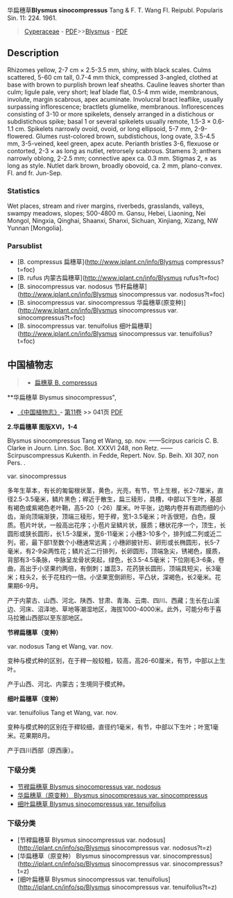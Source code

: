 华扁穗草**Blysmus sinocompressus** Tang & F. T. Wang Fl. Reipubl. Popularis Sin. 11: 224. 1961.

> [Cyperaceae](http://www.iplant.cn/info/Cyperaceae?t=foc) - [PDF](http://www.iplant.cn/foc/pdf/Cyperaceae.pdf)>>[Blysmus](http://www.iplant.cn/info/Blysmus?t=foc) - [PDF](http://www.iplant.cn/foc/pdf/Blysmus.pdf)

## Description

Rhizomes yellow, 2-7 cm × 2.5-3.5 mm, shiny, with black scales. Culms scattered, 5-60 cm tall, 0.7-4 mm thick, compressed 3-angled, clothed at base with brown to purplish brown leaf sheaths. Cauline leaves shorter than culm; ligule pale, very short; leaf blade flat, 0.5-4 mm wide, membranous, involute, margin scabrous, apex acuminate. Involucral bract leaflike, usually surpassing inflorescence; bractlets glumelike, membranous. Inflorescences consisting of 3-10 or more spikelets, densely arranged in a distichous or subdistichous spike; basal 1 or several spikelets usually remote, 1.5-3 × 0.6-1.1 cm. Spikelets narrowly ovoid, ovoid, or long ellipsoid, 5-7 mm, 2-9-flowered. Glumes rust-colored brown, subdistichous, long ovate, 3.5-4.5 mm, 3-5-veined, keel green, apex acute. Perianth bristles 3-6, flexuose or contorted, 2-3 × as long as nutlet, retrorsely scabrous. Stamens 3; anthers narrowly oblong, 2-2.5 mm; connective apex ca. 0.3 mm. Stigmas 2, ± as long as style. Nutlet dark brown, broadly obovoid, ca. 2 mm, plano-convex. Fl. and fr. Jun-Sep.

### Statistics
Wet places, stream and river margins, riverbeds, grasslands, valleys, swampy meadows, slopes; 500-4800 m. Gansu, Hebei, Liaoning, Nei Mongol, Ningxia, Qinghai, Shaanxi, Shanxi, Sichuan, Xinjiang, Xizang, NW Yunnan [Mongolia].

### Parsublist

* [B.  compressus  扁穗草](http://www.iplant.cn/info/Blysmus compressus?t=foc)
* [B.  rufus  内蒙古扁穗草](http://www.iplant.cn/info/Blysmus rufus?t=foc)
* [B.  sinocompressus var. nodosus  节秆扁穗草](http://www.iplant.cn/info/Blysmus sinocompressus var. nodosus?t=foc)
* [B.  sinocompressus var. sinocompressus  华扁穗草(原变种)](http://www.iplant.cn/info/Blysmus sinocompressus var. sinocompressus?t=foc)
* [B.  sinocompressus var. tenuifolius  细叶扁穗草](http://www.iplant.cn/info/Blysmus sinocompressus var. tenuifolius?t=foc)

## 中国植物志

> * [扁穗草  B.  compressus](Blysmus-compressus-扁穗草.md)

**华扁穗草 Blysmus sinocompressus",

* [《中国植物志》](http://www.iplant.cn/frps)- [第11卷](http://www.iplant.cn/frps/vol/11) >> 041页 [PDF](http://www.iplant.cn/frps/pdf/11/041.pdf)

**2.华扁穗草 图版XVI，1-4**

Blysmus sinocompressus Tang et Wang, sp. nov. ——Scirpus caricis C. B. Clarke in Journ. Linn. Soc. Bot. XXXVI 248, non Retz. ——Scirpuscompressus Kukenth. in Fedde, Repert. Nov. Sp. Beih. XII 307, non Pers. .

var. sinocompressus

多年生草本，有长的匍匐根状茎，黄色，光亮，有节，节上生根，长2-7厘米，直径2.5-3.5毫米，鳞片黑色；稈近于散生，扁三稜形，具槽，中部以下生叶，基部有褐色或紫褐色老叶鞘，高5-20（-26）厘米。叶平张，边略内卷并有疏而细的小齿，渐向顶端渐狭，顶端三稜形，短于稈，宽1-3.5毫米；叶舌很短，白色，膜质。苞片叶状，一般高出花序；小苞片呈鳞片状，膜质；穗状花序一个，顶生，长圆形或狭长圆形，长1.5-3厘米，宽6-11毫米；小穗3-10多个，排列成二列或近二列，密，最下部1至数个小穗通常远离；小穗卵披针形、卵形或长椭圆形，长5-7毫米，有2-9朵两性花；鳞片近二行排列，长卵圆形，顶端急尖，锈褐色，膜质，背部有3-5条脉，中脉呈龙骨状突起，绿色，长3.5-4.5毫米；下位刚毛3-6条，卷曲，高出于小坚果约两倍，有倒刺；雄蕊3，花药狭长圆形，顶端具短尖，长3毫米；柱头2，长于花柱约一倍。小坚果宽倒卵形，平凸状，深褐色，长2毫米。花果期6-9月。

产于内蒙古、山西、河北、陕西、甘肃、青海、云南、四川、西藏；生长在山溪边、河床、沼泽地、草地等潮湿地区，海拔1000-4000米。此外，可能分布于喜马拉雅山西部以至东部地区。

**节稈扁穗草（变种）**

var. nodosus Tang et Wang, var. nov.

变种与模式种的区别，在于稈一般较粗，较高，高26-60厘米，有节，中部以上生叶。

产于山西、河北、内蒙古；生境同于模式种。

**细叶扁穗草（变种）**

var. tenuifolius Tang et Wang, var. nov.

变种与模式种的区别在于稈较细，直径约1毫米，有节，中部以下生叶；叶宽1毫米。花果期8月。

产于四川西部（原西康）。

### 下级分类
* [节稈扁穗草  Blysmus sinocompressus var. nodosus](Blysmus-sinocompressus-var-nodosus-节秆扁穗草.md)
* [华扁穗草（原变种）  Blysmus sinocompressus var. sinocompressus](Blysmus-sinocompressus-var-sinocompressus-华扁穗草(原变种).md)
* [细叶扁穗草  Blysmus sinocompressus var. tenuifolius](Blysmus-sinocompressus-var-tenuifolius-细叶扁穗草.md)

### 下级分类
* [节稈扁穗草  Blysmus sinocompressus var. nodosus](http://iplant.cn/info/sp/Blysmus sinocompressus var. nodosus?t=z)
* [华扁穗草（原变种）  Blysmus sinocompressus var. sinocompressus](http://iplant.cn/info/sp/Blysmus sinocompressus var. sinocompressus?t=z)
* [细叶扁穗草  Blysmus sinocompressus var. tenuifolius](http://iplant.cn/info/sp/Blysmus sinocompressus var. tenuifolius?t=z)
